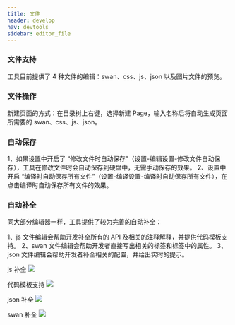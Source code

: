```yaml
---
title: 文件
header: develop
nav: devtools
sidebar: editor_file 
---
```


### 文件支持
工具目前提供了 4 种文件的编辑：swan、css、js、json 以及图片文件的预览。

### 文件操作

新建页面的方式：在目录树上右键，选择新建 Page，输入名称后将自动生成页面所需要的 swan、css、js、json。


### 自动保存

1、如果设置中开启了 “修改文件时自动保存”（设置-编辑设置-修改文件自动保存），工具在修改文件时会自动保存到硬盘中，无需手动保存的效果。
2、设置中开启 “编译时自动保存所有文件”（设置-编译设置-编译时自动保存所有文件），在点击编译时自动保存所有文件的效果。


### 自动补全

同大部分编辑器一样，工具提供了较为完善的自动补全：

1、js 文件编辑会帮助开发补全所有的 API 及相关的注释解释，并提供代码模板支持。
2、swan 文件编辑会帮助开发者直接写出相关的标签和标签中的属性。
3、json 文件编辑会帮助开发者补全相关的配置，并给出实时的提示。

js 补全
![](../../../img/tool/js补全.gif)

代码模板支持
![](../../../img/tool/代码模板支持.gif)

json 补全
![](../../../img/tool/json补全.gif)

swan 补全
![](../../../img/tool/swan补全.gif)